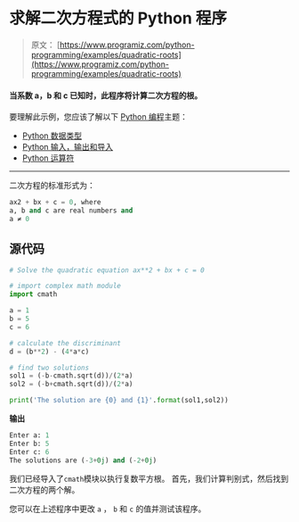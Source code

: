 # 求解二次方程式的 Python 程序

> 原文： [https://www.programiz.com/python-programming/examples/quadratic-roots](https://www.programiz.com/python-programming/examples/quadratic-roots)

#### 当系数 a，b 和 c 已知时，此程序将计算二次方程的根。

要理解此示例，您应该了解以下 [Python 编程](/python-programming "Python tutorial")主题：

*   [Python 数据类型](/python-programming/variables-datatypes)
*   [Python 输入，输出和导入](/python-programming/input-output-import)
*   [Python 运算符](/python-programming/operators)

* * *

二次方程的标准形式为：

```py
ax2 + bx + c = 0, where
a, b and c are real numbers and
a ≠ 0
```

## 源代码

```py
# Solve the quadratic equation ax**2 + bx + c = 0

# import complex math module
import cmath

a = 1
b = 5
c = 6

# calculate the discriminant
d = (b**2) - (4*a*c)

# find two solutions
sol1 = (-b-cmath.sqrt(d))/(2*a)
sol2 = (-b+cmath.sqrt(d))/(2*a)

print('The solution are {0} and {1}'.format(sol1,sol2))

```

**输出**

```py
Enter a: 1
Enter b: 5
Enter c: 6
The solutions are (-3+0j) and (-2+0j)
```

我们已经导入了`cmath`模块以执行复数平方根。 首先，我们计算判别式，然后找到二次方程的两个解。

您可以在上述程序中更改 `a` ， `b` 和 `c` 的值并测试该程序。
